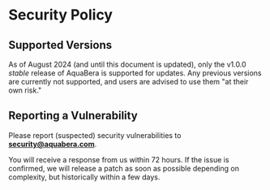 # Security Policy

## Supported Versions

As of August 2024 (and until this document is updated), only the v1.0.0 *stable* release of AquaBera is supported for updates. Any previous versions are currently not supported, and users are advised to use them "at their own risk."

## Reporting a Vulnerability

Please report (suspected) security vulnerabilities to **[security@aquabera.com](mailto:security@aquabera.com)**.

You will receive a response from us within 72 hours. If the issue is confirmed, we will release a patch as soon as possible depending on complexity, but historically within a few days.